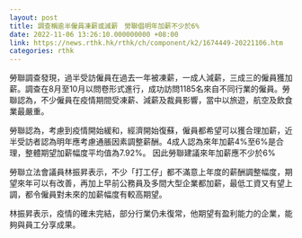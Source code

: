 ```yaml
---
layout: post
title: 調查稱逾半僱員凍薪或減薪　勞聯倡明年加薪不少於6%
date: 2022-11-06 13:26:10.000000000 +08:00
link: https://news.rthk.hk/rthk/ch/component/k2/1674449-20221106.htm
categories: rthk
---
```


勞聯調查發現，過半受訪僱員在過去一年被凍薪，一成人減薪，三成三的僱員獲加薪。調查在8月至10月以問卷形式進行，成功訪問1185名來自不同行業的僱員。勞聯認為，不少僱員在疫情期間受凍薪、減薪及裁員影響，當中以旅遊，航空及飲食業最嚴重。

勞聯認為，考慮到疫情開始緩和，經濟開始復蘇，僱員都希望可以獲合理加薪，近半受訪者認為明年應考慮通脹因素調整薪酬。4成人認為來年加薪4%至6%是合理，整體期望加薪幅度平均值為7.92%。 因此勞聯建議來年加薪應不少於6%

勞聯立法會議員林振昇表示，不少「打工仔」都不滿意上年度的薪酬調整幅度，期望來年可以有改善，再加上早前公務員及多間大型企業都加薪，最低工資又有望上調，都令僱員對未來的加薪幅度有較高期望。

林振昇表示，疫情的確未完結，部分行業仍未復常，他期望有盈利能力的企業，能夠與員工分享成果。
